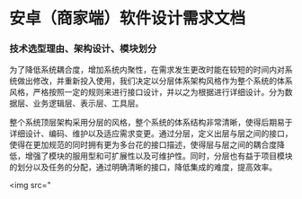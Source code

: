# 安卓（商家端）软件设计需求文档  
### 技术选型理由、架构设计、模块划分  
为了降低系统耦合度，增加系统内聚性，在需求发生更改时能在较短的时间内对系统做出修改，并重新投入使用，我们决定以分层体系架构风格作为整个系统的体系风格，严格按照一定的规则来进行接口设计，并以之为根据进行详细设计。分为数据层、业务逻辑层、表示层、工具层。  
  
整个系统顶层架构采用分层的风格，整个系统的体系结构非常清晰，使得后期易于详细设计、编码、维护以及适应需求变更。通过分层，定义出层与层之间的接口，使得在更加规范的同时拥有更为多台花的接口描述，使得层与层之间的耦合度降低，增强了模块的服用型和可扩展性以及可维护性。同时，分层也有益于项目模块的划分以及任务的分配，通过明确清晰的接口，降低集成的难度，提高效率。  
  
<img src="

